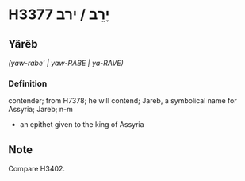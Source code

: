 # H3377 יָרֵב / ירב

## Yârêb

_(yaw-rabe' | yaw-RABE | ya-RAVE)_

### Definition

contender; from H7378; he will contend; Jareb, a symbolical name for Assyria; Jareb; n-m

- an epithet given to the king of Assyria

## Note

Compare H3402.
